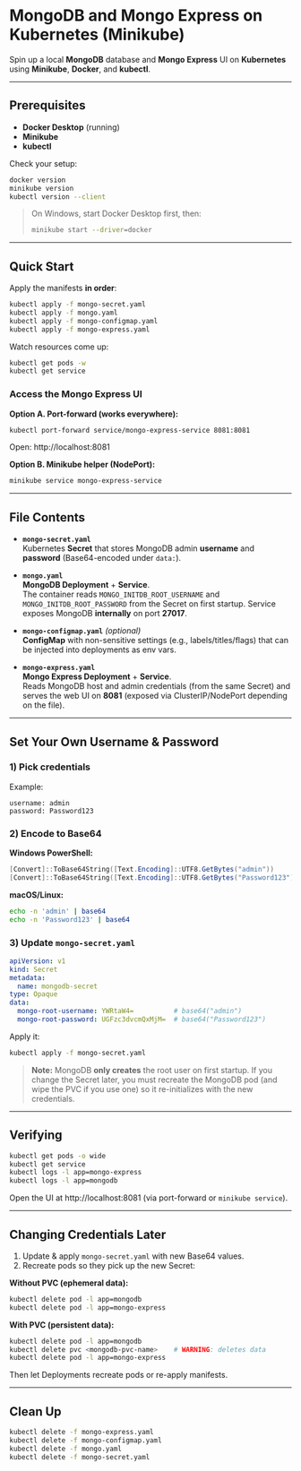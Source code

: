 # MongoDB and Mongo Express on Kubernetes (Minikube)

Spin up a local **MongoDB** database and **Mongo Express** UI on **Kubernetes** using **Minikube**, **Docker**, and **kubectl**.  

---

## Prerequisites

- **Docker Desktop** (running)
- **Minikube**
- **kubectl**

Check your setup:
```bash
docker version
minikube version
kubectl version --client
```

> On Windows, start Docker Desktop first, then:
> ```bash
> minikube start --driver=docker
> ```

---

## Quick Start

Apply the manifests **in order**:

```bash
kubectl apply -f mongo-secret.yaml
kubectl apply -f mongo.yaml
kubectl apply -f mongo-configmap.yaml
kubectl apply -f mongo-express.yaml
```

Watch resources come up:
```bash
kubectl get pods -w
kubectl get service
```

### Access the Mongo Express UI

**Option A. Port-forward (works everywhere):**
```bash
kubectl port-forward service/mongo-express-service 8081:8081
```
Open: http://localhost:8081

**Option B. Minikube helper (NodePort):**
```bash
minikube service mongo-express-service
```
---

## File Contents

- **`mongo-secret.yaml`**  
  Kubernetes **Secret** that stores MongoDB admin **username** and **password** (Base64-encoded under `data:`).

- **`mongo.yaml`**  
  **MongoDB Deployment** + **Service**.  
  The container reads `MONGO_INITDB_ROOT_USERNAME` and `MONGO_INITDB_ROOT_PASSWORD` from the Secret on first startup. Service exposes MongoDB **internally** on port **27017**.

- **`mongo-configmap.yaml`** *(optional)*  
  **ConfigMap** with non-sensitive settings (e.g., labels/titles/flags) that can be injected into deployments as env vars.

- **`mongo-express.yaml`**  
  **Mongo Express Deployment** + **Service**.  
  Reads MongoDB host and admin credentials (from the same Secret) and serves the web UI on **8081** (exposed via ClusterIP/NodePort depending on the file).

---

## Set Your Own Username & Password

### 1) Pick credentials
Example:
```
username: admin
password: Password123
```

### 2) Encode to Base64

**Windows PowerShell:**
```powershell
[Convert]::ToBase64String([Text.Encoding]::UTF8.GetBytes("admin"))
[Convert]::ToBase64String([Text.Encoding]::UTF8.GetBytes("Password123"))
```

**macOS/Linux:**
```bash
echo -n 'admin' | base64
echo -n 'Password123' | base64
```

### 3) Update `mongo-secret.yaml`
```yaml
apiVersion: v1
kind: Secret
metadata:
  name: mongodb-secret
type: Opaque
data:
  mongo-root-username: YWRtaW4=          # base64("admin")
  mongo-root-password: UGFzc3dvcmQxMjM=  # base64("Password123")
```

Apply it:
```bash
kubectl apply -f mongo-secret.yaml
```

> **Note:** MongoDB **only creates** the root user on first startup. If you change the Secret later, you must recreate the MongoDB pod (and wipe the PVC if you use one) so it re-initializes with the new credentials.

---

## Verifying

```bash
kubectl get pods -o wide
kubectl get service
kubectl logs -l app=mongo-express
kubectl logs -l app=mongodb
```

Open the UI at http://localhost:8081 (via port-forward or `minikube service`).

---

## Changing Credentials Later

1. Update & apply `mongo-secret.yaml` with new Base64 values.
2. Recreate pods so they pick up the new Secret:

**Without PVC (ephemeral data):**
```bash
kubectl delete pod -l app=mongodb
kubectl delete pod -l app=mongo-express
```

**With PVC (persistent data):**
```bash
kubectl delete pod -l app=mongodb
kubectl delete pvc <mongodb-pvc-name>    # WARNING: deletes data
kubectl delete pod -l app=mongo-express
```
Then let Deployments recreate pods or re-apply manifests.

---

## Clean Up

```bash
kubectl delete -f mongo-express.yaml
kubectl delete -f mongo-configmap.yaml
kubectl delete -f mongo.yaml
kubectl delete -f mongo-secret.yaml
```
